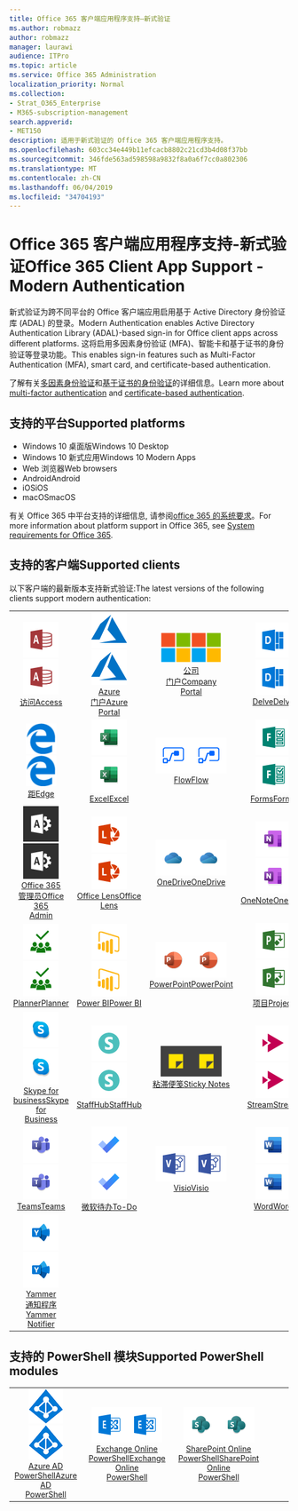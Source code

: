 ```yaml
---
title: Office 365 客户端应用程序支持—新式验证
ms.author: robmazz
author: robmazz
manager: laurawi
audience: ITPro
ms.topic: article
ms.service: Office 365 Administration
localization_priority: Normal
ms.collection:
- Strat_O365_Enterprise
- M365-subscription-management
search.appverid:
- MET150
description: 适用于新式验证的 Office 365 客户端应用程序支持。
ms.openlocfilehash: 603cc34e449b11efcacb8802c21cd3b4d08f37bb
ms.sourcegitcommit: 346fde563ad598598a9832f8a0a6f7cc0a802306
ms.translationtype: MT
ms.contentlocale: zh-CN
ms.lasthandoff: 06/04/2019
ms.locfileid: "34704193"
---
```

# <a name="office-365-client-app-support---modern-authentication"></a><span data-ttu-id="d9145-103">Office 365 客户端应用程序支持-新式验证</span><span class="sxs-lookup"><span data-stu-id="d9145-103">Office 365 Client App Support - Modern Authentication</span></span>

<span data-ttu-id="d9145-104">新式验证为跨不同平台的 Office 客户端应用启用基于 Active Directory 身份验证库 (ADAL) 的登录。</span><span class="sxs-lookup"><span data-stu-id="d9145-104">Modern Authentication enables Active Directory Authentication Library (ADAL)-based sign-in for Office client apps across different platforms.</span></span> <span data-ttu-id="d9145-105">这将启用多因素身份验证 (MFA)、智能卡和基于证书的身份验证等登录功能。</span><span class="sxs-lookup"><span data-stu-id="d9145-105">This enables sign-in features such as Multi-Factor Authentication (MFA), smart card, and certificate-based authentication.</span></span>

<span data-ttu-id="d9145-106">了解有关[多因素身份验证](https://docs.microsoft.com/azure/active-directory/authentication/multi-factor-authentication)和[基于证书的身份验证](https://docs.microsoft.com/azure/active-directory/active-directory-certificate-based-authentication-get-started)的详细信息。</span><span class="sxs-lookup"><span data-stu-id="d9145-106">Learn more about [multi-factor authentication](https://docs.microsoft.com/azure/active-directory/authentication/multi-factor-authentication) and [certificate-based authentication](https://docs.microsoft.com/azure/active-directory/active-directory-certificate-based-authentication-get-started).</span></span>

## <a name="supported-platforms"></a><span data-ttu-id="d9145-107">支持的平台</span><span class="sxs-lookup"><span data-stu-id="d9145-107">Supported platforms</span></span>

 - <span data-ttu-id="d9145-108">Windows 10 桌面版</span><span class="sxs-lookup"><span data-stu-id="d9145-108">Windows 10 Desktop</span></span>
 - <span data-ttu-id="d9145-109">Windows 10 新式应用</span><span class="sxs-lookup"><span data-stu-id="d9145-109">Windows 10 Modern Apps</span></span>
 - <span data-ttu-id="d9145-110">Web 浏览器</span><span class="sxs-lookup"><span data-stu-id="d9145-110">Web browsers</span></span>
 - <span data-ttu-id="d9145-111">Android</span><span class="sxs-lookup"><span data-stu-id="d9145-111">Android</span></span>
 - <span data-ttu-id="d9145-112">iOS</span><span class="sxs-lookup"><span data-stu-id="d9145-112">iOS</span></span>
 - <span data-ttu-id="d9145-113">macOS</span><span class="sxs-lookup"><span data-stu-id="d9145-113">macOS</span></span>

<span data-ttu-id="d9145-114">有关 Office 365 中平台支持的详细信息, 请参阅[office 365 的系统要求](https://products.office.com/office-system-requirements)。</span><span class="sxs-lookup"><span data-stu-id="d9145-114">For more information about platform support in Office 365, see [System requirements for Office 365](https://products.office.com/office-system-requirements).</span></span>

## <a name="supported-clients"></a><span data-ttu-id="d9145-115">支持的客户端</span><span class="sxs-lookup"><span data-stu-id="d9145-115">Supported clients</span></span>

<span data-ttu-id="d9145-116">以下客户端的最新版本支持新式验证:</span><span class="sxs-lookup"><span data-stu-id="d9145-116">The latest versions of the following clients support modern authentication:</span></span>

| | | | | | |
|:---:|:---:|:---:|:---:|:---:|:---:|
| <span data-ttu-id="d9145-117">![访问图标](media/o365-access-64x64.png)</span><span class="sxs-lookup"><span data-stu-id="d9145-117">![Access icon](media/o365-access-64x64.png)</span></span> <br> [<span data-ttu-id="d9145-118">访问</span><span class="sxs-lookup"><span data-stu-id="d9145-118">Access</span></span>](https://products.office.com/access) | <span data-ttu-id="d9145-119">![Azure 图标](media/o365-azure-64x64.png)</span><span class="sxs-lookup"><span data-stu-id="d9145-119">![Azure icon](media/o365-azure-64x64.png)</span></span> <br> [<span data-ttu-id="d9145-120">Azure <br>门户</span><span class="sxs-lookup"><span data-stu-id="d9145-120">Azure <br> Portal </span></span>](https://azure.microsoft.com/features/azure-portal/) | <span data-ttu-id="d9145-121">![公司门户图标](media/o365-microsoft-64x64.png)</span><span class="sxs-lookup"><span data-stu-id="d9145-121">![Company portal icon](media/o365-microsoft-64x64.png)</span></span> <br> [<span data-ttu-id="d9145-122">公司<br>门户</span><span class="sxs-lookup"><span data-stu-id="d9145-122">Company <br> Portal </span></span>](https://docs.microsoft.com/intune-user-help/sign-in-to-the-company-portal) | <span data-ttu-id="d9145-123">![Delve 图标](media/o365-delve-64x64.png)</span><span class="sxs-lookup"><span data-stu-id="d9145-123">![Delve icon](media/o365-delve-64x64.png)</span></span> <br> [<span data-ttu-id="d9145-124">Delve</span><span class="sxs-lookup"><span data-stu-id="d9145-124">Delve</span></span>](https://products.office.com/business/intelligent-search) | <span data-ttu-id="d9145-125">![Dynamics 365 图标](media/o365-dynamics365-64x64.png)</span><span class="sxs-lookup"><span data-stu-id="d9145-125">![Dynamics 365 icon](media/o365-dynamics365-64x64.png)</span></span> <br> [<span data-ttu-id="d9145-126">Dynamics 365</span><span class="sxs-lookup"><span data-stu-id="d9145-126">Dynamics 365</span></span>](https://dynamics.microsoft.com) 
| <span data-ttu-id="d9145-127">![边缘图标](media/o365-edge-64x64.png)</span><span class="sxs-lookup"><span data-stu-id="d9145-127">![Edge icon](media/o365-edge-64x64.png)</span></span> <br> [<span data-ttu-id="d9145-128">距</span><span class="sxs-lookup"><span data-stu-id="d9145-128">Edge</span></span>](https://www.microsoft.com/windows/microsoft-edge) | <span data-ttu-id="d9145-129">![Excel 图标](media/o365-excel-64x64.png)</span><span class="sxs-lookup"><span data-stu-id="d9145-129">![Excel icon](media/o365-excel-64x64.png)</span></span> <br> [<span data-ttu-id="d9145-130">Excel</span><span class="sxs-lookup"><span data-stu-id="d9145-130">Excel</span></span>](https://products.office.com/excel) | <span data-ttu-id="d9145-131">![流图标](media/o365-flow-64x64.png)</span><span class="sxs-lookup"><span data-stu-id="d9145-131">![Flow icon](media/o365-flow-64x64.png)</span></span> <br> [<span data-ttu-id="d9145-132">Flow</span><span class="sxs-lookup"><span data-stu-id="d9145-132">Flow</span></span>](https://flow.microsoft.com) | <span data-ttu-id="d9145-133">![表单图标](media/o365-forms-64x64.png)</span><span class="sxs-lookup"><span data-stu-id="d9145-133">![Forms icon](media/o365-forms-64x64.png)</span></span> <br> [<span data-ttu-id="d9145-134">Forms</span><span class="sxs-lookup"><span data-stu-id="d9145-134">Forms</span></span>](https://flow.microsoft.com/connectors/shared_microsoftforms/microsoft-forms/) | <span data-ttu-id="d9145-135">![Kaizala 图标](media/o365-kaizala-64x64.png)</span><span class="sxs-lookup"><span data-stu-id="d9145-135">![Kaizala icon](media/o365-kaizala-64x64.png)</span></span> <br> [<span data-ttu-id="d9145-136">Kaizala</span><span class="sxs-lookup"><span data-stu-id="d9145-136">Kaizala</span></span>](https://products.office.com/en/business/microsoft-kaizala) 
| <span data-ttu-id="d9145-137">![Office 365 管理员图标](media/o365-o365admin-64x64.png)</span><span class="sxs-lookup"><span data-stu-id="d9145-137">![Office 365 Admin icon](media/o365-o365admin-64x64.png)</span></span> <br> [<span data-ttu-id="d9145-138">Office 365 <br>管理员</span><span class="sxs-lookup"><span data-stu-id="d9145-138">Office 365 <br> Admin</span></span>](https://products.office.com/business/manage-office-365-admin-app) | <span data-ttu-id="d9145-139">![镜头图标](media/o365-lens-64x64.png)</span><span class="sxs-lookup"><span data-stu-id="d9145-139">![Lens icon](media/o365-lens-64x64.png)</span></span> <br> [<span data-ttu-id="d9145-140">Office Lens</span><span class="sxs-lookup"><span data-stu-id="d9145-140">Office Lens</span></span>](https://www.microsoft.com/p/office-lens/9wzdncrfj3t8?activetab=pivot%3Aoverviewtab) | <span data-ttu-id="d9145-141">![OneDrive for Business 图标](media/o365-OneDrive-64x64.png)</span><span class="sxs-lookup"><span data-stu-id="d9145-141">![OneDrive for Business icon](media/o365-OneDrive-64x64.png)</span></span> <br> [<span data-ttu-id="d9145-142">OneDrive</span><span class="sxs-lookup"><span data-stu-id="d9145-142">OneDrive</span></span>](https://products.office.com/onedrive-for-business/online-cloud-storage) |  <span data-ttu-id="d9145-143">![OneNote 图标](media/o365-OneNote-64x64.png)</span><span class="sxs-lookup"><span data-stu-id="d9145-143">![OneNote icon](media/o365-OneNote-64x64.png)</span></span> <br> [<span data-ttu-id="d9145-144">OneNote</span><span class="sxs-lookup"><span data-stu-id="d9145-144">OneNote</span></span>](https://products.office.com/onenote) | <span data-ttu-id="d9145-145">![Outlook 图标](media/o365-outlook-64x64.png)</span><span class="sxs-lookup"><span data-stu-id="d9145-145">![Outlook icon](media/o365-outlook-64x64.png)</span></span> <br> [<span data-ttu-id="d9145-146">Outlook</span><span class="sxs-lookup"><span data-stu-id="d9145-146">Outlook</span></span>](https://products.office.com/outlook) 
| <span data-ttu-id="d9145-147">![Planner 图标](media/o365-planner-64x64.png)</span><span class="sxs-lookup"><span data-stu-id="d9145-147">![Planner icon](media/o365-planner-64x64.png)</span></span> <br> [<span data-ttu-id="d9145-148">Planner</span><span class="sxs-lookup"><span data-stu-id="d9145-148">Planner</span></span>](https://products.office.com/business/task-management-software) | <span data-ttu-id="d9145-149">![PowerBI 图标](media/o365-powerbi-64x64.png)</span><span class="sxs-lookup"><span data-stu-id="d9145-149">![PowerBI icon](media/o365-powerbi-64x64.png)</span></span> <br> [<span data-ttu-id="d9145-150">Power BI</span><span class="sxs-lookup"><span data-stu-id="d9145-150">Power BI</span></span>](https://powerbi.microsoft.com)| <span data-ttu-id="d9145-151">![PowerPoint 图标](media/o365-powerpoint-64x64.png)</span><span class="sxs-lookup"><span data-stu-id="d9145-151">![PowerPoint icon](media/o365-powerpoint-64x64.png)</span></span> <br> [<span data-ttu-id="d9145-152">PowerPoint</span><span class="sxs-lookup"><span data-stu-id="d9145-152">PowerPoint</span></span>](https://products.office.com/powerpoint) | <span data-ttu-id="d9145-153">![项目图标](media/o365-project-64x64.png)</span><span class="sxs-lookup"><span data-stu-id="d9145-153">![Project icon](media/o365-project-64x64.png)</span></span> <br> [<span data-ttu-id="d9145-154">项目</span><span class="sxs-lookup"><span data-stu-id="d9145-154">Project</span></span>](https://products.office.com/project) | <span data-ttu-id="d9145-155">![SharePoint 图标](media/o365-sharepoint-64x64.png)</span><span class="sxs-lookup"><span data-stu-id="d9145-155">![SharePoint icon](media/o365-sharepoint-64x64.png)</span></span> <br> [<span data-ttu-id="d9145-156">Sharepoint</span><span class="sxs-lookup"><span data-stu-id="d9145-156">Sharepoint</span></span>](https://products.office.com/sharepoint) 
| <span data-ttu-id="d9145-157">![Skype for Business 图标](media/o365-skypeforbusiness-64x64.png)</span><span class="sxs-lookup"><span data-stu-id="d9145-157">![Skype for Business icon](media/o365-skypeforbusiness-64x64.png)</span></span> <br> [<span data-ttu-id="d9145-158">Skype for <br> business</span><span class="sxs-lookup"><span data-stu-id="d9145-158">Skype for <br> Business</span></span>](https://www.skype.com/business/) | <span data-ttu-id="d9145-159">![StaffHub 图标](media/o365-staffhub-64x64.png)</span><span class="sxs-lookup"><span data-stu-id="d9145-159">![StaffHub icon](media/o365-staffhub-64x64.png)</span></span> <br> [<span data-ttu-id="d9145-160">StaffHub</span><span class="sxs-lookup"><span data-stu-id="d9145-160">StaffHub</span></span>](https://products.office.com/microsoft-staffhub/staff-scheduling-software)| <span data-ttu-id="d9145-161">![粘滞便笺图标](media/o365-stickynotes-64x64.png)</span><span class="sxs-lookup"><span data-stu-id="d9145-161">![Sticky Notes icon](media/o365-stickynotes-64x64.png)</span></span> <br> [<span data-ttu-id="d9145-162">粘滞便笺</span><span class="sxs-lookup"><span data-stu-id="d9145-162">Sticky Notes</span></span>](https://www.microsoft.com/p/microsoft-sticky-notes/9nblggh4qghw) | <span data-ttu-id="d9145-163">![流图标](media/o365-stream-64x64.png)</span><span class="sxs-lookup"><span data-stu-id="d9145-163">![Stream icon](media/o365-stream-64x64.png)</span></span> <br> [<span data-ttu-id="d9145-164">Stream</span><span class="sxs-lookup"><span data-stu-id="d9145-164">Stream</span></span>](https://stream.microsoft.com) | <span data-ttu-id="d9145-165">![Sway 图标](media/o365-sway-64x64.png)</span><span class="sxs-lookup"><span data-stu-id="d9145-165">![Sway icon](media/o365-sway-64x64.png)</span></span> <br> [<span data-ttu-id="d9145-166">Sway</span><span class="sxs-lookup"><span data-stu-id="d9145-166">Sway</span></span>](https://sway.com) 
| <span data-ttu-id="d9145-167">![团队图标](media/o365-teams-64x64.png)</span><span class="sxs-lookup"><span data-stu-id="d9145-167">![Teams icon](media/o365-teams-64x64.png)</span></span> <br> [<span data-ttu-id="d9145-168">Teams</span><span class="sxs-lookup"><span data-stu-id="d9145-168">Teams</span></span>](https://products.office.com/microsoft-teams/group-chat-software) | <span data-ttu-id="d9145-169">![待办情况图标](media/o365-todo-64x64.png)</span><span class="sxs-lookup"><span data-stu-id="d9145-169">![To-Do icon](media/o365-todo-64x64.png)</span></span> <br> [<span data-ttu-id="d9145-170">微软待办</span><span class="sxs-lookup"><span data-stu-id="d9145-170">To-Do</span></span>](https://todo.microsoft.com) | <span data-ttu-id="d9145-171">![Visio 图标](media/o365-visio-64x64.png)</span><span class="sxs-lookup"><span data-stu-id="d9145-171">![Visio icon](media/o365-visio-64x64.png)</span></span> <br> [<span data-ttu-id="d9145-172">Visio</span><span class="sxs-lookup"><span data-stu-id="d9145-172">Visio</span></span>](https://products.office.com/visio/flowchart-software) | <span data-ttu-id="d9145-173">![Word 图标](media/o365-word-64x64.png)</span><span class="sxs-lookup"><span data-stu-id="d9145-173">![Word icon](media/o365-word-64x64.png)</span></span> <br> [<span data-ttu-id="d9145-174">Word</span><span class="sxs-lookup"><span data-stu-id="d9145-174">Word</span></span>](https://products.office.com/word) | <span data-ttu-id="d9145-175">![Yammer 图标](media/o365-yammer-64x64.png)</span><span class="sxs-lookup"><span data-stu-id="d9145-175">![Yammer icon](media/o365-yammer-64x64.png)</span></span> <br> [<span data-ttu-id="d9145-176">Yammer</span><span class="sxs-lookup"><span data-stu-id="d9145-176">Yammer</span></span>](https://products.office.com/yammer/yammer-overview) 
| <span data-ttu-id="d9145-177">![Yammer 图标](media/o365-yammer-64x64.png)</span><span class="sxs-lookup"><span data-stu-id="d9145-177">![Yammer icon](media/o365-yammer-64x64.png)</span></span> <br> [<span data-ttu-id="d9145-178">Yammer <br>通知程序</span><span class="sxs-lookup"><span data-stu-id="d9145-178">Yammer <br> Notifier</span></span>](https://products.office.com/yammer/yammer-overview) |  |

## <a name="supported-powershell-modules"></a><span data-ttu-id="d9145-179">支持的 PowerShell 模块</span><span class="sxs-lookup"><span data-stu-id="d9145-179">Supported PowerShell modules</span></span>

| | | | | | |
|:---:|:---:|:---:|:---:|:---:|:---:|
| <span data-ttu-id="d9145-180">![Azure 图标](media/o365-azure-ad-64x64.png)</span><span class="sxs-lookup"><span data-stu-id="d9145-180">![Azure icon](media/o365-azure-ad-64x64.png)</span></span> <br> [<span data-ttu-id="d9145-181">Azure AD <br> PowerShell</span><span class="sxs-lookup"><span data-stu-id="d9145-181">Azure AD <br> PowerShell</span></span>](https://docs.microsoft.com/powershell/azure/active-directory/overview?view=azureadps-2.0) | <span data-ttu-id="d9145-182">![Exchange 图标](media/o365-exchange-64x64.png)</span><span class="sxs-lookup"><span data-stu-id="d9145-182">![Exchange icon](media/o365-exchange-64x64.png)</span></span> <br> [<span data-ttu-id="d9145-183">Exchange Online <br> PowerShell</span><span class="sxs-lookup"><span data-stu-id="d9145-183">Exchange Online <br> PowerShell</span></span>](https://docs.microsoft.com/powershell/exchange/exchange-online/exchange-online-powershell?view=exchange-ps) | <span data-ttu-id="d9145-184">![SharePoint 图标](media/o365-sharepoint-64x64.png)</span><span class="sxs-lookup"><span data-stu-id="d9145-184">![SharePoint icon](media/o365-sharepoint-64x64.png)</span></span> <br> [<span data-ttu-id="d9145-185">SharePoint Online <br> PowerShell</span><span class="sxs-lookup"><span data-stu-id="d9145-185">SharePoint Online <br> PowerShell</span></span>](https://docs.microsoft.com/sharepoint/manage-team-and-communication-sites-in-powershell)